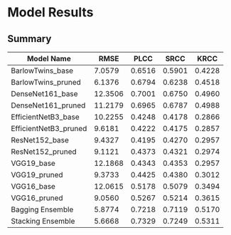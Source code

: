# Model Results

## Summary
| Model Name | RMSE | PLCC | SRCC | KRCC |
|------------|------|------|------|------|
| BarlowTwins_base | 7.0579 | 0.6516 | 0.5901 | 0.4228 |
| BarlowTwins_pruned | 6.1376 | 0.6794 | 0.6238 | 0.4518 |
| DenseNet161_base | 12.3506 | 0.7001 | 0.6750 | 0.4960 |
| DenseNet161_pruned | 11.2179 | 0.6965 | 0.6787 | 0.4988 |
| EfficientNetB3_base | 10.2255 | 0.4248 | 0.4178 | 0.2866 |
| EfficientNetB3_pruned | 9.6181 | 0.4222 | 0.4175 | 0.2857 |
| ResNet152_base | 9.4327 | 0.4195 | 0.4270 | 0.2957 |
| ResNet152_pruned | 9.1121 | 0.4373 | 0.4321 | 0.2974 |
| VGG19_base | 12.1868 | 0.4343 | 0.4353 | 0.2957 |
| VGG19_pruned | 9.3733 | 0.4425 | 0.4380 | 0.3012 |
| VGG16_base | 12.0615 | 0.5178 | 0.5079 | 0.3494 |
| VGG16_pruned | 9.0560 | 0.5267 | 0.5214 | 0.3615 |
| Bagging Ensemble | 5.8774 | 0.7218 | 0.7119 | 0.5170 |
| Stacking Ensemble | 5.6668 | 0.7329 | 0.7249 | 0.5311 |

